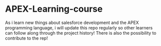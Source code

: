 # APEX-Learning-course
As i learn new things about salesforce development and the APEX programming language, i will update this repo regularly so other learners can follow along through the project history! There is also the possibility to contribute to the rep!
